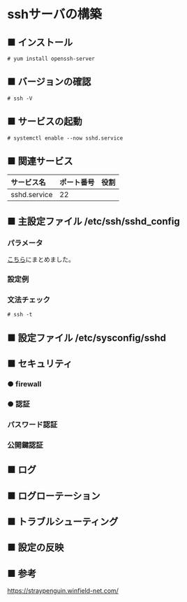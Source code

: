 # sshサーバの構築
## ■ インストール
```
# yum install openssh-server
```
## ■ バージョンの確認
```
# ssh -V
```
## ■ サービスの起動
```
# systemctl enable --now sshd.service
```
## ■ 関連サービス
|サービス名|ポート番号|役割|
|:---|:---|:---|
|sshd.service|22||

## ■ 主設定ファイル /etc/ssh/sshd_config
### パラメータ
[こちら](https://github.com/thetaru/memorandum/tree/master/OS/Linux/CentOS8/SSH/ssh_server/parameters)にまとめました。
### 設定例
### 文法チェック
```
# ssh -t
```
## ■ 設定ファイル /etc/sysconfig/sshd
## ■ セキュリティ
### ● firewall
### ● 認証
### パスワード認証
### 公開鍵認証
## ■ ログ
## ■ ログローテーション
## ■ トラブルシューティング
## ■ 設定の反映
## ■ 参考
https://straypenguin.winfield-net.com/
